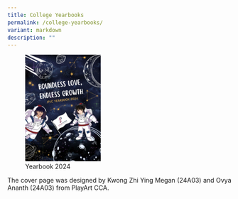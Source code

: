 ```yaml
---
title: College Yearbooks
permalink: /college-yearbooks/
variant: markdown
description: ""
---
```

<div align="justify">

<figure>	
<a href="https://drive.google.com/file/d/1Nn8-z2A33M7YY-Q5fSBDABq8TacU2aYF/view?usp=drive_link"><img style="width: 40%" height="auto" width="40%" src="/images/College%20Yearbook/yearbook_2024_cover.jpg"></a>
<figcaption>Yearbook 2024</figcaption></figure>

<p>The cover page was designed by Kwong Zhi Ying Megan (24A03) and Ovya Ananth (24A03) from PlayArt CCA.</p>

</div>
<div hidden="">
</div>